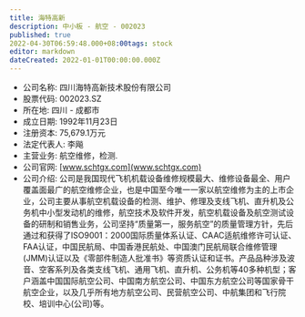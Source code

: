 ```yaml
---
title: 海特高新
description: 中小板 - 航空 - 002023
published: true
2022-04-30T06:59:48.000+08:00tags: stock
editor: markdown
dateCreated: 2022-01-01T00:00:00.000Z
---
```


- 公司名称: 四川海特高新技术股份有限公司
- 股票代码: 002023.SZ
- 所在地: 四川 - 成都市
- 成立日期: 1992年11月23日
- 注册资本: 75,679.1万元
- 法定代表人: 李飚
- 主营业务: 航空维修，检测.
- 公司官网: [www.schtgx.com](www.schtgx.com)
- 公司介绍: 公司是我国现代飞机机载设备维修规模最大、维修设备最全、用户覆盖面最广的航空维修企业，也是中国至今唯一一家以航空维修为主的上市企业，公司主要从事航空机载设备的检测、维护、修理及支线飞机、直升机及公务机中小型发动机的维修，航空技术及软件开发，航空机载设备及航空测试设备的研制和销售业务，公司坚持“质量第一，服务航空”的质量管理方针，先后通过和获得了ISO9001：2000国际质量体系认证、CAAC适航维修许可认证、FAA认证，中国民航局、中国香港民航处、中国澳门民航局联合维修管理(JMM)认证以及《零部件制造人批准书》等资质认证和证书。产品品种涉及波音、空客系列及各类支线飞机、通用飞机、直升机、公务机等40多种机型；客户涵盖中国国际航空公司、中国南方航空公司、中国东方航空公司等国家骨干航空企业，以及几乎所有地方航空公司、民营航空公司、中航集团和飞行院校、培训中心(公司)等。


